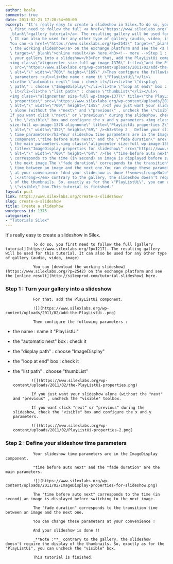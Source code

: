 ```yaml
---
author: koala
comments: true
date: 2011-02-21 17:28:54+00:00
excerpt: "It's really easy to create a slideshow in Silex.To do so, you\
  \ first need to follow the full <a href=\"https://www.silexlabs.org/?p=1217\" target=\"\
  _blank\">gallery tutorial</a>. The resulting gallery will be used for this tutorial.\
  \ It can also be used for any other type of gallery (audio, video, image)\
  You can <a href=\"https://www.silexlabs.org/?p=2542\" target=\"_blank\">download\
  \ the working slideshow</a> on the exchange platform and see the <a href=\"http://silexprod.com/tutorial.slideshow\"\
  \ target=\"_blank\">online result</a> here.<h3><!-- more -->Step 1 : Turn\
  \ your gallery into a slideshow</h3>For that, add the PlayListUi component.\
  <img class=\"aligncenter size-full wp-image-1376\" title=\"add-the-PlayListUi.\"\
  \ src=\"https://www.silexlabs.org/wp-content/uploads/2011/02/add-the-PlayListUi..png\"\
  \ alt=\"\" width=\"700\" height=\"169\" />Then configure the following\
  \ parameters :<ul><li>the name : name it \"PlayListUi\"</li>\
  <li>the \"automatic next\" box : check it</li><li>the \"display\
  \ path\" : choose \"ImageDisplay\"</li><li>the \"loop at end\" box : check\
  \ it</li><li>the \"list path\" : choose \"thumbList\"</li></ul>\
  <img class=\"aligncenter size-full wp-image-1377\" title=\"the PlayListUi\
  \ properties\" src=\"https://www.silexlabs.org/wp-content/uploads/2011/02/the-PlayListUi-properties.png\"\
  \ alt=\"\" width=\"700\" height=\"145\" />If you just want your slideshow\
  \ alone (without the \"next\" and \"previous\" , uncheck the \"visible\" toolbox.\
  If you want click \"next\" or \"previous\" during the slideshow, check\
  \ the \"visible\" box and configure the x and y parameters.<img class=\"\
  size-full wp-image-1378 alignnone\" title=\"PlayListUi properties 2\" src=\"https://www.silexlabs.org/wp-content/uploads/2011/02/PlayListUi-properties-2.png\"\
  \ alt=\"\" width=\"352\" height=\"69\" /><h3>Step 2 : Define your slideshow\
  \ time parameters</h3>Your slideshow time parameters are in the ImageDisplay\
  \ component.\"time before auto next\" and the \"fade duration\" are\
  \ the main parameters.<img class=\"aligncenter size-full wp-image-1380\"\
  \ title=\"ImageDisplay properties for slideshow\" src=\"https://www.silexlabs.org/wp-content/uploads/2011/02/ImageDisplay-properties-for-slideshow.png\"\
  \ alt=\"\" width=\"700\" height=\"64\" />The \"time before auto next\"\
  \ corresponds to the time (in second) an image is displayed before switching to\
  \ the next image.The \"fade duration\" corresponds to the transition\
  \ time between an image and the next one.You can change these parameters\
  \ at your convenience !And your slideshow is done !!<em><strong>Note\
  \ :</strong></em> contrary to the gallery, the slideshow doesn't require the display\
  \ of the thumbnails. So, exactly as for the \"PlayListUi\", you can uncheck the\
  \ \"visible\" box.This tutorial is finished."
layout: post
link: https://www.silexlabs.org/create-a-slideshow/
slug: create-a-slideshow
title: Create a slideshow
wordpress_id: 1375
categories:
- "Tutorials Silex"
---
```


It's really easy to create a slideshow in Silex.

				To do so, you first need to follow the full [gallery tutorial](https://www.silexlabs.org/?p=1217). The resulting gallery will be used for this tutorial. It can also be used for any other type of gallery (audio, video, image)

				You can [download the working slideshow](https://www.silexlabs.org/?p=2542) on the exchange platform and see the [online result](http://silexprod.com/tutorial.slideshow) here.


### <!-- more -->Step 1 : Turn your gallery into a slideshow


				For that, add the PlayListUi component.

				![](https://www.silexlabs.org/wp-content/uploads/2011/02/add-the-PlayListUi..png)

				Then configure the following parameters :




  * the name : name it "PlayListUi"


  * the "automatic next" box : check it


  * the "display path" : choose "ImageDisplay"


  * the "loop at end" box : check it


  * the "list path" : choose "thumbList"


				![](https://www.silexlabs.org/wp-content/uploads/2011/02/the-PlayListUi-properties.png)

				If you just want your slideshow alone (without the "next" and "previous" , uncheck the "visible" toolbox.

				If you want click "next" or "previous" during the slideshow, check the "visible" box and configure the x and y parameters.

				![](https://www.silexlabs.org/wp-content/uploads/2011/02/PlayListUi-properties-2.png)


### Step 2 : Define your slideshow time parameters


				Your slideshow time parameters are in the ImageDisplay component.

				"time before auto next" and the "fade duration" are the main parameters.

				![](https://www.silexlabs.org/wp-content/uploads/2011/02/ImageDisplay-properties-for-slideshow.png)

				The "time before auto next" corresponds to the time (in second) an image is displayed before switching to the next image.

				The "fade duration" corresponds to the transition time between an image and the next one.

				You can change these parameters at your convenience !

				And your slideshow is done !!

				_**Note :**_ contrary to the gallery, the slideshow doesn't require the display of the thumbnails. So, exactly as for the "PlayListUi", you can uncheck the "visible" box.

				This tutorial is finished.
